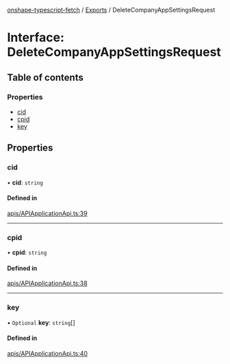 [onshape-typescript-fetch](../README.md) / [Exports](../modules.md) / DeleteCompanyAppSettingsRequest

# Interface: DeleteCompanyAppSettingsRequest

## Table of contents

### Properties

- [cid](DeleteCompanyAppSettingsRequest.md#cid)
- [cpid](DeleteCompanyAppSettingsRequest.md#cpid)
- [key](DeleteCompanyAppSettingsRequest.md#key)

## Properties

### cid

• **cid**: `string`

#### Defined in

[apis/APIApplicationApi.ts:39](https://github.com/toebes/onshape-typescript-fetch/blob/3e11ae1/apis/APIApplicationApi.ts#L39)

___

### cpid

• **cpid**: `string`

#### Defined in

[apis/APIApplicationApi.ts:38](https://github.com/toebes/onshape-typescript-fetch/blob/3e11ae1/apis/APIApplicationApi.ts#L38)

___

### key

• `Optional` **key**: `string`[]

#### Defined in

[apis/APIApplicationApi.ts:40](https://github.com/toebes/onshape-typescript-fetch/blob/3e11ae1/apis/APIApplicationApi.ts#L40)
